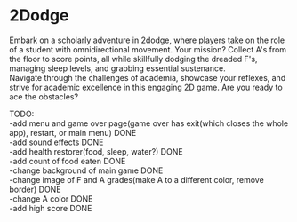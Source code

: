 # 2Dodge
Embark on a scholarly adventure in 2dodge, where players take on the role of a student with omnidirectional movement. Your mission? Collect A's from the floor to score points, all while skillfully dodging the dreaded F's, managing sleep levels, and grabbing essential sustenance.  
Navigate through the challenges of academia, showcase your reflexes, and strive for academic excellence in this engaging 2D game. Are you ready to ace the obstacles?


TODO:  
-add menu and game over page(game over has exit(which closes the whole app), restart, or main menu) DONE  
-add sound effects DONE  
-add health restorer(food, sleep, water?) DONE    
-add count of food eaten DONE  
-change background of main game DONE  
-change image of F and A grades(make A to a different color, remove border) DONE    
-change A color DONE  
-add high score DONE  
